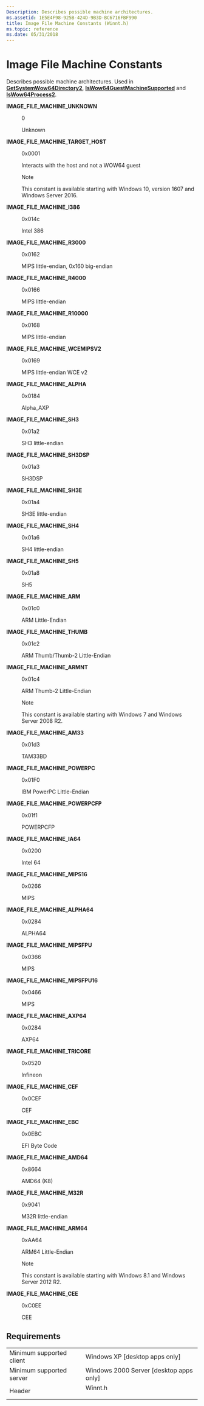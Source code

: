 ```yaml
---
Description: Describes possible machine architectures.
ms.assetid: 1E5E4F98-925B-424D-9B3D-BC6716FBF990
title: Image File Machine Constants (Winnt.h)
ms.topic: reference
ms.date: 05/31/2018
---
```


# Image File Machine Constants

Describes possible machine architectures. Used in [**GetSystemWow64Directory2**](/windows/desktop/api/wow64apiset/nf-wow64apiset-getsystemwow64directory2a), [**IsWow64GuestMachineSupported**](/windows/desktop/api/wow64apiset/nf-wow64apiset-iswow64guestmachinesupported) and [**IsWow64Process2**](/windows/win32/api/wow64apiset/nf-wow64apiset-iswow64process2).

<dl> <dt>

<span id="IMAGE_FILE_MACHINE_UNKNOWN"></span><span id="image_file_machine_unknown"></span>**IMAGE\_FILE\_MACHINE\_UNKNOWN**
</dt> <dd> <dl> <dt>

0
</dt> <dt>



Unknown


</dt> </dl> </dd> <dt>

<span id="IMAGE_FILE_MACHINE_TARGET_HOST"></span><span id="image_file_machine_target_host"></span>**IMAGE\_FILE\_MACHINE\_TARGET\_HOST**
</dt> <dd> <dl> <dt>

0x0001
</dt> <dt>



Interacts with the host and not a WOW64 guest

> [!Note]  
> This constant is available starting with Windows 10, version 1607 and Windows Server 2016.

 


</dt> </dl> </dd> <dt>

<span id="IMAGE_FILE_MACHINE_I386"></span><span id="image_file_machine_i386"></span>**IMAGE\_FILE\_MACHINE\_I386**
</dt> <dd> <dl> <dt>

0x014c
</dt> <dt>



Intel 386


</dt> </dl> </dd> <dt>

<span id="IMAGE_FILE_MACHINE_R3000"></span><span id="image_file_machine_r3000"></span>**IMAGE\_FILE\_MACHINE\_R3000**
</dt> <dd> <dl> <dt>

0x0162
</dt> <dt>



MIPS little-endian, 0x160 big-endian


</dt> </dl> </dd> <dt>

<span id="IMAGE_FILE_MACHINE_R4000"></span><span id="image_file_machine_r4000"></span>**IMAGE\_FILE\_MACHINE\_R4000**
</dt> <dd> <dl> <dt>

0x0166
</dt> <dt>



MIPS little-endian


</dt> </dl> </dd> <dt>

<span id="IMAGE_FILE_MACHINE_R10000"></span><span id="image_file_machine_r10000"></span>**IMAGE\_FILE\_MACHINE\_R10000**
</dt> <dd> <dl> <dt>

0x0168
</dt> <dt>



MIPS little-endian


</dt> </dl> </dd> <dt>

<span id="IMAGE_FILE_MACHINE_WCEMIPSV2"></span><span id="image_file_machine_wcemipsv2"></span>**IMAGE\_FILE\_MACHINE\_WCEMIPSV2**
</dt> <dd> <dl> <dt>

0x0169
</dt> <dt>



MIPS little-endian WCE v2


</dt> </dl> </dd> <dt>

<span id="IMAGE_FILE_MACHINE_ALPHA"></span><span id="image_file_machine_alpha"></span>**IMAGE\_FILE\_MACHINE\_ALPHA**
</dt> <dd> <dl> <dt>

0x0184
</dt> <dt>



Alpha\_AXP


</dt> </dl> </dd> <dt>

<span id="IMAGE_FILE_MACHINE_SH3"></span><span id="image_file_machine_sh3"></span>**IMAGE\_FILE\_MACHINE\_SH3**
</dt> <dd> <dl> <dt>

0x01a2
</dt> <dt>



SH3 little-endian


</dt> </dl> </dd> <dt>

<span id="IMAGE_FILE_MACHINE_SH3DSP"></span><span id="image_file_machine_sh3dsp"></span>**IMAGE\_FILE\_MACHINE\_SH3DSP**
</dt> <dd> <dl> <dt>

0x01a3
</dt> <dt>



SH3DSP


</dt> </dl> </dd> <dt>

<span id="IMAGE_FILE_MACHINE_SH3E"></span><span id="image_file_machine_sh3e"></span>**IMAGE\_FILE\_MACHINE\_SH3E**
</dt> <dd> <dl> <dt>

0x01a4
</dt> <dt>



SH3E little-endian


</dt> </dl> </dd> <dt>

<span id="IMAGE_FILE_MACHINE_SH4"></span><span id="image_file_machine_sh4"></span>**IMAGE\_FILE\_MACHINE\_SH4**
</dt> <dd> <dl> <dt>

0x01a6
</dt> <dt>



SH4 little-endian


</dt> </dl> </dd> <dt>

<span id="IMAGE_FILE_MACHINE_SH5"></span><span id="image_file_machine_sh5"></span>**IMAGE\_FILE\_MACHINE\_SH5**
</dt> <dd> <dl> <dt>

0x01a8
</dt> <dt>



SH5


</dt> </dl> </dd> <dt>

<span id="IMAGE_FILE_MACHINE_ARM"></span><span id="image_file_machine_arm"></span>**IMAGE\_FILE\_MACHINE\_ARM**
</dt> <dd> <dl> <dt>

0x01c0
</dt> <dt>



ARM Little-Endian


</dt> </dl> </dd> <dt>

<span id="IMAGE_FILE_MACHINE_THUMB"></span><span id="image_file_machine_thumb"></span>**IMAGE\_FILE\_MACHINE\_THUMB**
</dt> <dd> <dl> <dt>

0x01c2
</dt> <dt>



ARM Thumb/Thumb-2 Little-Endian


</dt> </dl> </dd> <dt>

<span id="IMAGE_FILE_MACHINE_ARMNT"></span><span id="image_file_machine_armnt"></span>**IMAGE\_FILE\_MACHINE\_ARMNT**
</dt> <dd> <dl> <dt>

0x01c4
</dt> <dt>



ARM Thumb-2 Little-Endian

> [!Note]  
> This constant is available starting with Windows 7 and Windows Server 2008 R2.

 


</dt> </dl> </dd> <dt>

<span id="IMAGE_FILE_MACHINE_AM33"></span><span id="image_file_machine_am33"></span>**IMAGE\_FILE\_MACHINE\_AM33**
</dt> <dd> <dl> <dt>

0x01d3
</dt> <dt>



TAM33BD


</dt> </dl> </dd> <dt>

<span id="IMAGE_FILE_MACHINE_POWERPC"></span><span id="image_file_machine_powerpc"></span>**IMAGE\_FILE\_MACHINE\_POWERPC**
</dt> <dd> <dl> <dt>

0x01F0
</dt> <dt>



IBM PowerPC Little-Endian


</dt> </dl> </dd> <dt>

<span id="IMAGE_FILE_MACHINE_POWERPCFP"></span><span id="image_file_machine_powerpcfp"></span>**IMAGE\_FILE\_MACHINE\_POWERPCFP**
</dt> <dd> <dl> <dt>

0x01f1
</dt> <dt>



POWERPCFP


</dt> </dl> </dd> <dt>

<span id="IMAGE_FILE_MACHINE_IA64"></span><span id="image_file_machine_ia64"></span>**IMAGE\_FILE\_MACHINE\_IA64**
</dt> <dd> <dl> <dt>

0x0200
</dt> <dt>



Intel 64


</dt> </dl> </dd> <dt>

<span id="IMAGE_FILE_MACHINE_MIPS16"></span><span id="image_file_machine_mips16"></span>**IMAGE\_FILE\_MACHINE\_MIPS16**
</dt> <dd> <dl> <dt>

0x0266
</dt> <dt>



MIPS


</dt> </dl> </dd> <dt>

<span id="IMAGE_FILE_MACHINE_ALPHA64"></span><span id="image_file_machine_alpha64"></span>**IMAGE\_FILE\_MACHINE\_ALPHA64**
</dt> <dd> <dl> <dt>

0x0284
</dt> <dt>



ALPHA64


</dt> </dl> </dd> <dt>

<span id="IMAGE_FILE_MACHINE_MIPSFPU"></span><span id="image_file_machine_mipsfpu"></span>**IMAGE\_FILE\_MACHINE\_MIPSFPU**
</dt> <dd> <dl> <dt>

0x0366
</dt> <dt>



MIPS


</dt> </dl> </dd> <dt>

<span id="IMAGE_FILE_MACHINE_MIPSFPU16"></span><span id="image_file_machine_mipsfpu16"></span>**IMAGE\_FILE\_MACHINE\_MIPSFPU16**
</dt> <dd> <dl> <dt>

0x0466
</dt> <dt>



MIPS


</dt> </dl> </dd> <dt>

<span id="IMAGE_FILE_MACHINE_AXP64"></span><span id="image_file_machine_axp64"></span>**IMAGE\_FILE\_MACHINE\_AXP64**
</dt> <dd> <dl> <dt>

0x0284
</dt> <dt>



AXP64


</dt> </dl> </dd> <dt>

<span id="IMAGE_FILE_MACHINE_TRICORE"></span><span id="image_file_machine_tricore"></span>**IMAGE\_FILE\_MACHINE\_TRICORE**
</dt> <dd> <dl> <dt>

0x0520
</dt> <dt>



Infineon


</dt> </dl> </dd> <dt>

<span id="IMAGE_FILE_MACHINE_CEF"></span><span id="image_file_machine_cef"></span>**IMAGE\_FILE\_MACHINE\_CEF**
</dt> <dd> <dl> <dt>

0x0CEF
</dt> <dt>



CEF


</dt> </dl> </dd> <dt>

<span id="IMAGE_FILE_MACHINE_EBC"></span><span id="image_file_machine_ebc"></span>**IMAGE\_FILE\_MACHINE\_EBC**
</dt> <dd> <dl> <dt>

0x0EBC
</dt> <dt>



EFI Byte Code


</dt> </dl> </dd> <dt>

<span id="IMAGE_FILE_MACHINE_AMD64"></span><span id="image_file_machine_amd64"></span>**IMAGE\_FILE\_MACHINE\_AMD64**
</dt> <dd> <dl> <dt>

0x8664
</dt> <dt>



AMD64 (K8)


</dt> </dl> </dd> <dt>

<span id="IMAGE_FILE_MACHINE_M32R"></span><span id="image_file_machine_m32r"></span>**IMAGE\_FILE\_MACHINE\_M32R**
</dt> <dd> <dl> <dt>

0x9041
</dt> <dt>



M32R little-endian


</dt> </dl> </dd> <dt>

<span id="IMAGE_FILE_MACHINE_ARM64"></span><span id="image_file_machine_arm64"></span>**IMAGE\_FILE\_MACHINE\_ARM64**
</dt> <dd> <dl> <dt>

0xAA64
</dt> <dt>



ARM64 Little-Endian

> [!Note]  
> This constant is available starting with Windows 8.1 and Windows Server 2012 R2.

 


</dt> </dl> </dd> <dt>

<span id="IMAGE_FILE_MACHINE_CEE"></span><span id="image_file_machine_cee"></span>**IMAGE\_FILE\_MACHINE\_CEE**
</dt> <dd> <dl> <dt>

0xC0EE
</dt> <dt>



CEE


</dt> </dl> </dd> </dl>

## Requirements



|                                     |                                                                                    |
|-------------------------------------|------------------------------------------------------------------------------------|
| Minimum supported client<br/> | Windows XP \[desktop apps only\]<br/>                                        |
| Minimum supported server<br/> | Windows 2000 Server \[desktop apps only\]<br/>                               |
| Header<br/>                   | <dl> <dt>Winnt.h</dt> </dl> |



 

 




